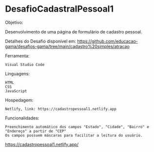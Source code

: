 # DesafioCadastralPessoal1

Objetivo:

Desenvolvimento de uma página de formulário de cadastro pessoal.

Detalhes do Desafio disponível em: https://github.com/educacao-gama/desafios-gama/tree/main/cadastro%20simples/atracao

Ferramenta:

    Visual Studio Code

Linguagens:

    HTML
    CSS
    JavaScript

Hospedagem:

    Netlify, link: https://cadastropessoal1.netlify.app

Funcionalidades:

    Preenchimento automático dos campos "Estado", "Cidade", "Bairro" e "Endereço" a partir de "CEP"
    Os campos possuem máscaras para facilitar a leitura do usuário.


https://cadastropessoal1.netlify.app/
